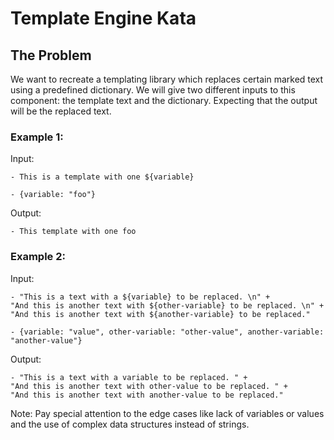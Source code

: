 # Template Engine Kata

## The Problem

We want to recreate a templating library which replaces certain marked text using a 
predefined dictionary. We will give two different inputs to this component: 
the template text and the dictionary. Expecting that the output will be the replaced 
text.

### Example 1:

Input:
```
- This is a template with one ${variable}

- {variable: "foo"}
```

Output:
```
- This template with one foo
```

### Example 2:

Input:
```
- "This is a text with a ${variable} to be replaced. \n" +
"And this is another text with ${other-variable} to be replaced. \n" +
"And this is another text with ${another-variable} to be replaced."

- {variable: "value", other-variable: "other-value", another-variable: "another-value"}
```

Output:
```
- "This is a text with a variable to be replaced. " +
"And this is another text with other-value to be replaced. " +
"And this is another text with another-value to be replaced."
```

Note: Pay special attention to the edge cases like lack of variables or values and the use of complex data structures
instead of strings.